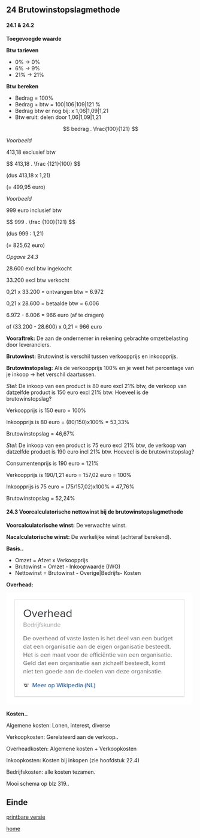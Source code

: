 ## 24 Brutowinstopslagmethode


#### 24.1 & 24.2 


**Toegevoegde waarde**

**Btw tarieven**
- 0% -> 0%
- 6% -> 9%
- 21% -> 21%


**Btw bereken**
- Bedrag = 100%
- Bedrag + btw = 100|106|109|121 %
- Bedrag btw er nog bij: x 1,06|1,09|1,21
- Btw eruit: delen door 1,06|1,09|1,21

$$ bedrag . \frac{100}{121} $$


_Voorbeeld_

413,18 exclusief btw

<p class="fragment current-visible">$$ 413,18 . \frac {121}{100} $$</p>

<p class="fragment current-visible">(dus 413,18 x 1,21)</p>

<p class="fragment current-visible">(= 499,95 euro)</p>


_Voorbeeld_

999 euro inclusief btw

<p class="fragment current-visible">$$ 999 . \frac {100}{121} $$</p>

<p class="fragment current-visible">(dus 999 : 1,21)</p>

<p class="fragment current-visible">(= 825,62 euro)</p>


_Opgave 24.3_

28.600 excl btw ingekocht

33.200 excl btw verkocht

<p class="fragment fase-up">0,21 x 33.200 = ontvangen btw = 6.972</p>

<p class="fragment fase-up">0,21 x 28.600 = betaalde btw = 6.006</p>

<p class="fragment fase-up">6.972 - 6.006 = 966 euro (af te dragen)</p>

<p class="fragment fase-up">of (33.200 - 28.600) x 0,21 = 966 euro</p>


**Vooraftrek:** De aan de ondernemer in rekening gebrachte omzetbelasting door leveranciers.


**Brutowinst:** Brutowinst is verschil tussen verkoopprijs en inkoopprijs. 

**Brutowinstopslag:** Als de verkoopprijs 100% en je weet het percentage van je inkoop -> het verschil daartussen.


_Stel:_ De inkoop van een product is 80 euro excl 21% btw, de verkoop van datzelfde product is 150 euro excl 21% btw. Hoeveel is de brutowinstopslag?

<p class="fragment fase-up">Verkoopprijs is 150 euro = 100%</p>
<p class="fragment fase-up">Inkoopprijs is 80 euro = (80/150)x100% = 53,33%</p>
<p class="fragment fase-up">Brutowinstopslag = 46,67%</p>


_Stel:_ De inkoop van een product is 75 euro excl 21% btw, de verkoop van datzelfde product is 190 euro incl 21% btw. Hoeveel is de brutowinstopslag?

<p class="fragment fase-up">Consumentenprijs is 190 euro = 121%</p>
<p class="fragment fase-up">Verkoopprijs is 190/1,21 euro = 157,02 euro = 100%</p>
<p class="fragment fase-up">Inkoopprijs is 75 euro = (75/157,02)x100% = 47,76%</p>
<p class="fragment fase-up">Brutowinstopslag = 52,24%</p>


#### 24.3 Voorcalculatorische nettowinst bij de brutowinstopslagmethode


**Voorcalculatorische winst:** De verwachte winst. 

**Nacalculatorische winst:** De werkelijke winst (achteraf berekend).


**Basis..**
- Omzet = Afzet x Verkoopprijs
- Brutowinst = Omzet - Inkoopwaarde (IWO)
- Nettowinst = Brutowinst - Overige|Bedrijfs- Kosten


**Overhead:** 

![overhead](vavo/fotos/overhead.png)


**Kosten..**

<p class="fragment fase-up">Algemene kosten: Lonen, interest, diverse</p>
<p class="fragment fase-up">Verkoopkosten: Gerelateerd aan de verkoop..</p>
<p class="fragment fase-up">Overheadkosten: Algemene kosten + Verkoopkosten</p>
<p class="fragment fase-up">Inkoopkosten: Kosten bij inkopen (zie hoofdstuk 22.4)</p>
<p class="fragment fase-up">Bedrijfskosten: alle kosten tezamen.</p>
<p class="fragment fase-up">Mooi schema op blz 319..</p>


## Einde

[printbare versie](vwo_hfd24.html?print-pdf)

[home](index.html)
